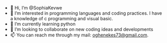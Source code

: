 - 👋 Hi, I’m @SophiaKevwe
- 👀 I’m interested in programming languages and coding practices. I have a knowledge of c programming and visual basic. 
- 🌱 I’m currently learning python
- 💞️ I’m looking to collaborate on new coding ideas and developments
- 📫 You can reach me through my mail: oghenekes73@gmail.com.

<!---
SophiaKevwe/SophiaKevwe is a ✨ special ✨ repository because its `README.md` (this file) appears on your GitHub profile.
You can click the Preview link to take a look at your changes.
--->
